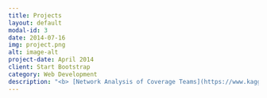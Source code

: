 ```yaml
---
title: Projects
layout: default
modal-id: 3
date: 2014-07-16
img: project.png
alt: image-alt
project-date: April 2014
client: Start Bootstrap
category: Web Development
description: "<b> [Network Analysis of Coverage Teams](https://www.kaggle.com/code/maryliebig/network-analysis-of-coverage-teams/notebook)</b> <br> <i>NFL Big Data Bowl</i> <br> January 2022"
---
```

